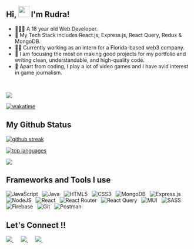  ## Hi, <img src="https://raw.githubusercontent.com/MartinHeinz/MartinHeinz/master/wave.gif" width="30px"> I'm Rudra!

- 🙋🏻‍♂️ A 18 year old Web Developer. 
- 🔧 My Tech Stack includes React.js, Express.js, React Query, Redux & MongoDB.
- 👨‍💻 Currently working as an intern for a Florida-based web3 company.
- 🎯 I am focusing the most on making good projects for my portfolio and writing clean, understandable, and high-quality code.
- 🚀 Apart from coding, I play a lot of video games and I have avid interest in game journalism.
<br/>

  ![](https://visitor-badge.laobi.icu/badge?page_id=rk03ind.visitor-badge&style=flat-square&color=0088cc) 


  [![wakatime](https://wakatime.com/badge/user/a7924e1b-9408-4de7-aac3-b6d8a4e258a1.svg)](https://wakatime.com/@a7924e1b-9408-4de7-aac3-b6d8a4e258a1)

 ## My Github Status
  
  [![github streak](https://github-readme-streak-stats.herokuapp.com/?user=rk03ind&theme=tokyonight)](https://github.com/DenverCoder1/github-readme-streak-stats)
  
  [![ top languages](https://github-readme-stats.vercel.app/api/top-langs/?username=rk03ind&theme=tokyonight)](https://github.com/anuraghazra/github-readme-stats)

  ![](https://github-profile-summary-cards.vercel.app/api/cards/profile-details?username=rk03ind&theme=tokyonight)

## Frameworks and Tools I use 
 ![JavaScript](https://img.shields.io/badge/javascript-%23323330.svg?style=for-the-badge&logo=javascript&logoColor=%23F7DF1E)&nbsp;&nbsp;
 ![Java](https://img.shields.io/badge/java-%23ED8B00.svg?style=for-the-badge&logo=java&logoColor=white)&nbsp;&nbsp;
 ![HTML5](https://img.shields.io/badge/html5-%23E34F26.svg?style=for-the-badge&logo=html5&logoColor=white)&nbsp;&nbsp;
 ![CSS3](https://img.shields.io/badge/css3-%231572B6.svg?style=for-the-badge&logo=css3&logoColor=white)&nbsp;&nbsp;
 ![MongoDB](https://img.shields.io/badge/MongoDB-%234ea94b.svg?style=for-the-badge&logo=mongodb&logoColor=white)&nbsp;&nbsp;
 ![Express.js](https://img.shields.io/badge/express.js-%23404d59.svg?style=for-the-badge&logo=express&logoColor=%2361DAFB)&nbsp;&nbsp;
 ![NodeJS](https://img.shields.io/badge/node.js-6DA55F?style=for-the-badge&logo=node.js&logoColor=white)&nbsp;&nbsp;
 ![React](https://img.shields.io/badge/react-%2320232a.svg?style=for-the-badge&logo=react&logoColor=%2361DAFB)&nbsp;&nbsp;
 ![React Router](https://img.shields.io/badge/React_Router-CA4245?style=for-the-badge&logo=react-router&logoColor=white)&nbsp;&nbsp;
 ![React Query](https://img.shields.io/badge/-React%20Query-FF4154?style=for-the-badge&logo=react%20query&logoColor=white)&nbsp;&nbsp;
 ![MUI](https://img.shields.io/badge/MUI-%230081CB.svg?style=for-the-badge&logo=mui&logoColor=white)&nbsp;&nbsp;
 ![SASS](https://img.shields.io/badge/SASS-hotpink.svg?style=for-the-badge&logo=SASS&logoColor=white)&nbsp;&nbsp;
 ![Firebase](https://img.shields.io/badge/firebase-%23039BE5.svg?style=for-the-badge&logo=firebase)&nbsp;&nbsp;
 ![Git](https://img.shields.io/badge/git-%23F05033.svg?style=for-the-badge&logo=git&logoColor=white)&nbsp;&nbsp;
 ![Postman](https://img.shields.io/badge/Postman-FF6C37?style=for-the-badge&logo=postman&logoColor=white)&nbsp;&nbsp;

## Let's Connect !! 
<a href="https://twitter.com/rudra_konar">
 <img src="https://img.shields.io/badge/Twitter-%231DA1F2.svg?style=for-the-badge&logo=Twitter&logoColor=white"/>
</a>&nbsp;&nbsp;&nbsp;&nbsp;
<a href="https://www.linkedin.com/in/rudra-konar">
 <img src="https://img.shields.io/badge/linkedin-%230077B5.svg?style=for-the-badge&logo=linkedin&logoColor=white"/>
</a>&nbsp;&nbsp;&nbsp;&nbsp;
<a href="https://www.instagram.com/rudra.konar/">
 <img src="https://img.shields.io/badge/Instagram-%23E4405F.svg?style=for-the-badge&logo=Instagram&logoColor=white"/>
</a>&nbsp;&nbsp;&nbsp;&nbsp;

